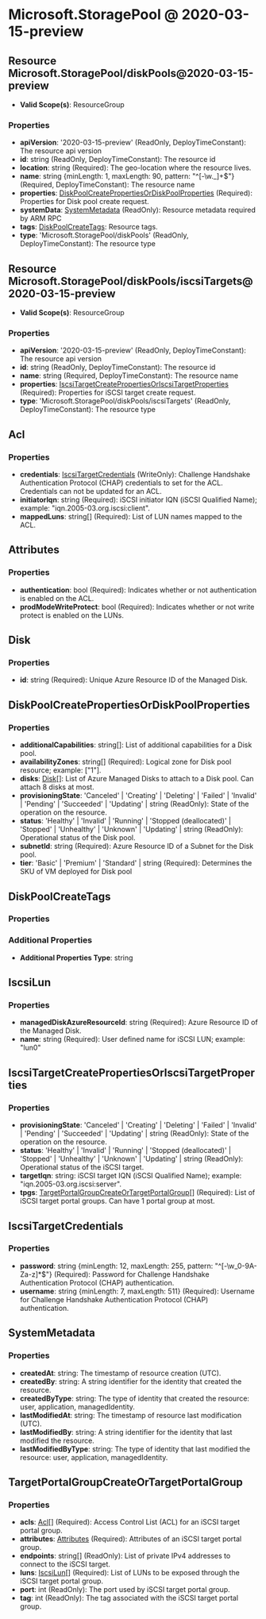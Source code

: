 # Microsoft.StoragePool @ 2020-03-15-preview

## Resource Microsoft.StoragePool/diskPools@2020-03-15-preview
* **Valid Scope(s)**: ResourceGroup
### Properties
* **apiVersion**: '2020-03-15-preview' (ReadOnly, DeployTimeConstant): The resource api version
* **id**: string (ReadOnly, DeployTimeConstant): The resource id
* **location**: string (Required): The geo-location where the resource lives.
* **name**: string {minLength: 1, maxLength: 90, pattern: "^[-\w\._]+$"} (Required, DeployTimeConstant): The resource name
* **properties**: [DiskPoolCreatePropertiesOrDiskPoolProperties](#diskpoolcreatepropertiesordiskpoolproperties) (Required): Properties for Disk pool create request.
* **systemData**: [SystemMetadata](#systemmetadata) (ReadOnly): Resource metadata required by ARM RPC
* **tags**: [DiskPoolCreateTags](#diskpoolcreatetags): Resource tags.
* **type**: 'Microsoft.StoragePool/diskPools' (ReadOnly, DeployTimeConstant): The resource type

## Resource Microsoft.StoragePool/diskPools/iscsiTargets@2020-03-15-preview
* **Valid Scope(s)**: ResourceGroup
### Properties
* **apiVersion**: '2020-03-15-preview' (ReadOnly, DeployTimeConstant): The resource api version
* **id**: string (ReadOnly, DeployTimeConstant): The resource id
* **name**: string (Required, DeployTimeConstant): The resource name
* **properties**: [IscsiTargetCreatePropertiesOrIscsiTargetProperties](#iscsitargetcreatepropertiesoriscsitargetproperties) (Required): Properties for iSCSI target create request.
* **type**: 'Microsoft.StoragePool/diskPools/iscsiTargets' (ReadOnly, DeployTimeConstant): The resource type

## Acl
### Properties
* **credentials**: [IscsiTargetCredentials](#iscsitargetcredentials) (WriteOnly): Challenge Handshake Authentication Protocol (CHAP) credentials to set for the ACL. Credentials can not be updated for an ACL.
* **initiatorIqn**: string (Required): iSCSI initiator IQN (iSCSI Qualified Name); example: "iqn.2005-03.org.iscsi:client".
* **mappedLuns**: string[] (Required): List of LUN names mapped to the ACL.

## Attributes
### Properties
* **authentication**: bool (Required): Indicates whether or not authentication is enabled on the ACL.
* **prodModeWriteProtect**: bool (Required): Indicates whether or not write protect is enabled on the LUNs.

## Disk
### Properties
* **id**: string (Required): Unique Azure Resource ID of the Managed Disk.

## DiskPoolCreatePropertiesOrDiskPoolProperties
### Properties
* **additionalCapabilities**: string[]: List of additional capabilities for a Disk pool.
* **availabilityZones**: string[] (Required): Logical zone for Disk pool resource; example: ["1"].
* **disks**: [Disk](#disk)[]: List of Azure Managed Disks to attach to a Disk pool. Can attach 8 disks at most.
* **provisioningState**: 'Canceled' | 'Creating' | 'Deleting' | 'Failed' | 'Invalid' | 'Pending' | 'Succeeded' | 'Updating' | string (ReadOnly): State of the operation on the resource.
* **status**: 'Healthy' | 'Invalid' | 'Running' | 'Stopped (deallocated)' | 'Stopped' | 'Unhealthy' | 'Unknown' | 'Updating' | string (ReadOnly): Operational status of the Disk pool.
* **subnetId**: string (Required): Azure Resource ID of a Subnet for the Disk pool.
* **tier**: 'Basic' | 'Premium' | 'Standard' | string (Required): Determines the SKU of VM deployed for Disk pool

## DiskPoolCreateTags
### Properties
### Additional Properties
* **Additional Properties Type**: string

## IscsiLun
### Properties
* **managedDiskAzureResourceId**: string (Required): Azure Resource ID of the Managed Disk.
* **name**: string (Required): User defined name for iSCSI LUN; example: "lun0"

## IscsiTargetCreatePropertiesOrIscsiTargetProperties
### Properties
* **provisioningState**: 'Canceled' | 'Creating' | 'Deleting' | 'Failed' | 'Invalid' | 'Pending' | 'Succeeded' | 'Updating' | string (ReadOnly): State of the operation on the resource.
* **status**: 'Healthy' | 'Invalid' | 'Running' | 'Stopped (deallocated)' | 'Stopped' | 'Unhealthy' | 'Unknown' | 'Updating' | string (ReadOnly): Operational status of the iSCSI target.
* **targetIqn**: string: iSCSI target IQN (iSCSI Qualified Name); example: "iqn.2005-03.org.iscsi:server".
* **tpgs**: [TargetPortalGroupCreateOrTargetPortalGroup](#targetportalgroupcreateortargetportalgroup)[] (Required): List of iSCSI target portal groups. Can have 1 portal group at most.

## IscsiTargetCredentials
### Properties
* **password**: string {minLength: 12, maxLength: 255, pattern: "^[-\w_0-9A-Za-z]*$"} (Required): Password for Challenge Handshake Authentication Protocol (CHAP) authentication.
* **username**: string {minLength: 7, maxLength: 511} (Required): Username for Challenge Handshake Authentication Protocol (CHAP) authentication.

## SystemMetadata
### Properties
* **createdAt**: string: The timestamp of resource creation (UTC).
* **createdBy**: string: A string identifier for the identity that created the resource.
* **createdByType**: string: The type of identity that created the resource: user, application, managedIdentity.
* **lastModifiedAt**: string: The timestamp of resource last modification (UTC).
* **lastModifiedBy**: string: A string identifier for the identity that last modified the resource.
* **lastModifiedByType**: string: The type of identity that last modified the resource: user, application, managedIdentity.

## TargetPortalGroupCreateOrTargetPortalGroup
### Properties
* **acls**: [Acl](#acl)[] (Required): Access Control List (ACL) for an iSCSI target portal group.
* **attributes**: [Attributes](#attributes) (Required): Attributes of an iSCSI target portal group.
* **endpoints**: string[] (ReadOnly): List of private IPv4 addresses to connect to the iSCSI target.
* **luns**: [IscsiLun](#iscsilun)[] (Required): List of LUNs to be exposed through the iSCSI target portal group.
* **port**: int (ReadOnly): The port used by iSCSI target portal group.
* **tag**: int (ReadOnly): The tag associated with the iSCSI target portal group.

